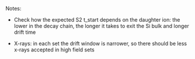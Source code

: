 Notes:
- Check how the expected S2 t_start depends on the daughter ion: the lower in the decay chain, the longer it takes to exit the Si bulk and longer drift time

- X-rays: in each set the drift window is narrower, so there should be less x-rays accepted in high field sets